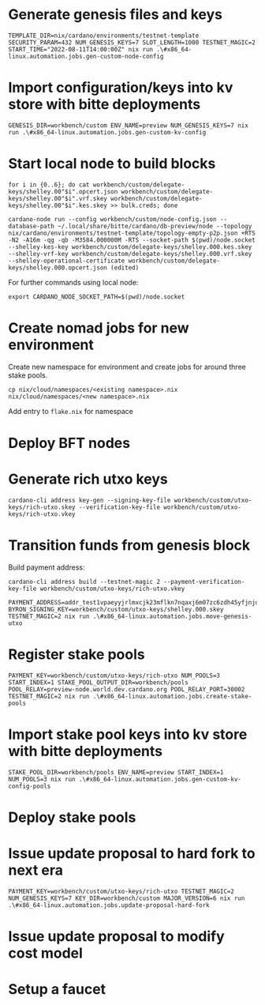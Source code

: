 # Generate genesis files and keys
```
TEMPLATE_DIR=nix/cardano/environments/testnet-template SECURITY_PARAM=432 NUM_GENESIS_KEYS=7 SLOT_LENGTH=1000 TESTNET_MAGIC=2 START_TIME="2022-08-11T14:00:00Z" nix run .\#x86_64-linux.automation.jobs.gen-custom-node-config
```

# Import configuration/keys into kv store with bitte deployments
```
GENESIS_DIR=workbench/custom ENV_NAME=preview NUM_GENESIS_KEYS=7 nix run .\#x86_64-linux.automation.jobs.gen-custom-kv-config
```

# Start local node to build blocks
```
for i in {0..6}; do cat workbench/custom/delegate-keys/shelley.00"$i".opcert.json workbench/custom/delegate-keys/shelley.00"$i".vrf.skey workbench/custom/delegate-keys/shelley.00"$i".kes.skey >> bulk.creds; done
```

```
cardano-node run --config workbench/custom/node-config.json --database-path ~/.local/share/bitte/cardano/db-preview/node --topology nix/cardano/environments/testnet-template/topology-empty-p2p.json +RTS -N2 -A16m -qg -qb -M3584.000000M -RTS --socket-path $(pwd)/node.socket --shelley-kes-key workbench/custom/delegate-keys/shelley.000.kes.skey --shelley-vrf-key workbench/custom/delegate-keys/shelley.000.vrf.skey --shelley-operational-certificate workbench/custom/delegate-keys/shelley.000.opcert.json (edited) 
```

For further commands using local node:
```
export CARDANO_NODE_SOCKET_PATH=$(pwd)/node.socket
```

# Create nomad jobs for new environment
Create new namespace for environment and create jobs for around three stake pools.
```
cp nix/cloud/namespaces/<existing namespace>.nix nix/cloud/namespaces/<new namespace>.nix
```
Add entry to `flake.nix` for namespace

# Deploy BFT nodes

# Generate rich utxo keys
```
cardano-cli address key-gen --signing-key-file workbench/custom/utxo-keys/rich-utxo.skey --verification-key-file workbench/custom/utxo-keys/rich-utxo.vkey
```

# Transition funds from genesis block
Build payment address:
```
cardano-cli address build --testnet-magic 2 --payment-verification-key-file workbench/custom/utxo-keys/rich-utxo.vkey
```

```
PAYMENT_ADDRESS=addr_test1vpaeyyjrlmxcjk23mflkn7nqaxj6m07zc6zdh45yfjnjqcgav9jcj BYRON_SIGNING_KEY=workbench/custom/utxo-keys/shelley.000.skey TESTNET_MAGIC=2 nix run .\#x86_64-linux.automation.jobs.move-genesis-utxo
```

# Register stake pools
```
PAYMENT_KEY=workbench/custom/utxo-keys/rich-utxo NUM_POOLS=3 START_INDEX=1 STAKE_POOL_OUTPUT_DIR=workbench/pools POOL_RELAY=preview-node.world.dev.cardano.org POOL_RELAY_PORT=30002 TESTNET_MAGIC=2 nix run .\#x86_64-linux.automation.jobs.create-stake-pools
```

# Import stake pool keys into kv store with bitte deployments
```
STAKE_POOL_DIR=workbench/pools ENV_NAME=preview START_INDEX=1 NUM_POOLS=3 nix run .\#x86_64-linux.automation.jobs.gen-custom-kv-config-pools
```

# Deploy stake pools

# Issue update proposal to hard fork to next era
```
PAYMENT_KEY=workbench/custom/utxo-keys/rich-utxo TESTNET_MAGIC=2 NUM_GENESIS_KEYS=7 KEY_DIR=workbench/custom MAJOR_VERSION=6 nix run .\#x86_64-linux.automation.jobs.update-proposal-hard-fork
```

# Issue update proposal to modify cost model

# Setup a faucet
